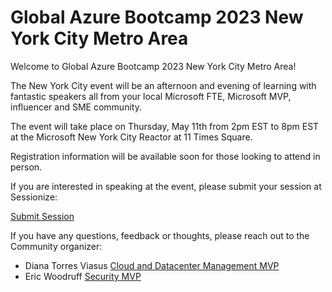 
Global Azure Bootcamp 2023 New York City Metro Area
===
Welcome to Global Azure Bootcamp 2023 New York City Metro Area!

The New York City event will be an afternoon and evening of learning with fantastic speakers all from your local Microsoft FTE, Microsoft MVP, influencer and SME community.

The event will take place on Thursday, May 11th from 2pm EST to 8pm EST at the Microsoft New York City Reactor at 11 Times Square.

Registration information will be available soon for those looking to attend in person.

If you are interested in speaking at the event, please submit your session at Sessionize:

[Submit Session](https://sessionize.com/global-azure-new-york-city-2023/)

If you have any questions, feedback or thoughts, please reach out to the Community organizer:

* Diana Torres Viasus [Cloud and Datacenter Management MVP](https://mvp.microsoft.com/en-us/PublicProfile/5001193)
* Eric Woodruff [Security MVP](https://mvp.microsoft.com/en-us/PublicProfile/5005105)

